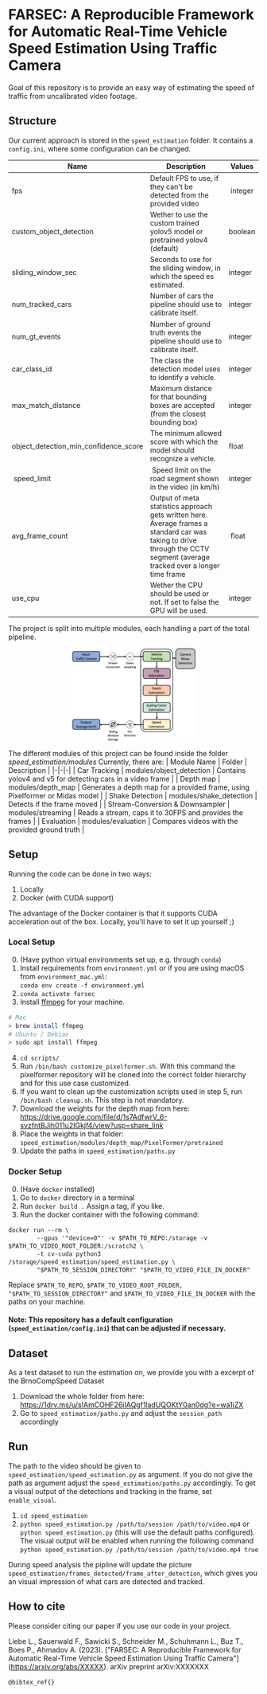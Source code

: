 # FARSEC: A Reproducible Framework for Automatic Real-Time Vehicle Speed Estimation Using Traffic Camera

Goal of this repository is to provide an easy way of estimating the speed of traffic from uncalibrated video footage.

## Structure

Our current approach is stored in the `speed_estimation` folder. It contains a `config.ini`, where some configuration
can be changed.

| Name                    | Description                                                                                                                                                                | Values   |
|-------------------------|----------------------------------------------------------------------------------------------------------------------------------------------------------------------------|----------|
| fps                     | Default FPS to use, if they can't be detected from the provided video                                                                                                      |  integer |
| custom_object_detection | Wether to use the custom trained yolov5 model or pretrained yolov4 (default) | boolean
| sliding_window_sec                     | Seconds to use for the sliding window, in which the speed es estimated.                                                                                                | integer  |
| num_tracked_cars                     |Number of cars the pipeline should use to calibrate itself.                                                                                                    | integer |
| num_gt_events                     |Number of ground truth events the pipeline should use to calibrate itself.                                                                                                    | integer |
| car_class_id                     | The class the detection model uses to identify a vehicle.      | integer |
| max_match_distance                     | Maximum distance for that bounding boxes are accepted (from the closest bounding box) | integer |
| object_detection_min_confidence_score                     |The minimum allowed score with which the model should recognize a vehicle.   | float |
|  speed_limit            |  Speed limit on the road segment shown in the video (in km/h)                                                                                                              |integer |  
| avg_frame_count         | Output of meta statistics approach gets written here. Average frames a standard car was taking to drive through the CCTV segment (average tracked over a longer time frame |  float   |
| use_cpu                     | Wether the CPU should be used or not. If set to false the GPU will be used.                                                                                             | integer |
                                                                                             
                                                                                                




The project is split into multiple modules, each handling a part of the total pipeline.

<img src="images/pipeline.png"  width="50%" style="display: block; margin-left: auto; margin-right: auto; width: 50%;">

The different modules of this project can be found inside the folder *speed_estimation/modules*
Currently, there are:
| Module Name | Folder | Description |
|-|-|-|
| Car Tracking | modules/object_detection | Contains yolov4 and v5 for detecting cars in a video frame |
| Depth map | modules/depth_map | Generates a depth map for a provided frame, using Pixelformer or Midas model |
| Shake Detection | modules/shake_detection | Detects if the frame moved |
| Stream-Conversion & Downsampler | modules/streaming | Reads a stream, caps it to 30FPS and provides the frames |
| Evaluation | modules/evaluation | Compares videos with the provided ground truth |

## Setup

Running the code can be done in two ways:

1. Locally
2. Docker (with CUDA support)

The advantage of the Docker container is that it supports CUDA acceleration out of the box. Locally, you'll have to set
it up yourself ;)

### Local Setup

0. (Have python virtual environments set up, e.g. through `conda`)
1. Install requirements from `environment.yml` or if you are using macOS from `environment_mac.yml`:\
`conda env create -f environment.yml`
2. `conda activate farsec`
3. Install [ffmpeg](https://ffmpeg.org/) for your machine.

```sh
# Mac
> brew install ffmpeg
# Ubuntu / Debian
> sudo apt install ffmpeg
```
4. `cd scripts/`
5. Run `/bin/bash customize_pixelformer.sh`. With this command the pixelformer repository will be cloned into the correct folder hierarchy and for this use case customized.
6. If you want to clean up the customization scripts used in step 5, run `/bin/bash cleanup.sh`. This step is not mandatory. 
7. Download the weights for the depth map from
   here: https://drive.google.com/file/d/1s7AdfwrV_6-svzfntBJih011u2IGkjf4/view?usp=share_link
8. Place the weights in that folder: `speed_estimation/modules/depth_map/PixelFormer/pretrained`
9. Update the paths in `speed_estimation/paths.py`

### Docker Setup

0. (Have `docker` installed)
1. Go to `docker` directory in a terminal
2. Run `docker build .` Assign a tag, if you like.
3. Run the docker container with the following command:

```
docker run --rm \
        --gpus '"device=0"' -v $PATH_TO_REPO:/storage -v $PATH_TO_VIDEO_ROOT_FOLDER:/scratch2 \
        -t cv-cuda python3 /storage/speed_estimation/speed_estimation.py \
        "$PATH_TO_SESSION_DIRECTORY" "$PATH_TO_VIDEO_FILE_IN_DOCKER"
```

Replace `$PATH_TO_REPO`, `$PATH_TO_VIDEO_ROOT_FOLDER, "$PATH_TO_SESSION_DIRECTORY"` and `$PATH_TO_VIDEO_FILE_IN_DOCKER` with the paths on your
machine.

#### Note: This repository has a default configuration (`speed_estimation/config.ini`) that can be adjusted if necessary.

## Dataset

As a test dataset to run the estimation on, we provide you with a excerpt of the BrnoCompSpeed Dataset

1. Download the whole folder from here: https://1drv.ms/u/s!AmCOHF26iIAQgf1ladUQOKtY0an0dg?e=wa1iZX
2. Go to `speed_estimation/paths.py` and adjust the `session_path` accordingly

## Run

The path to the video should be given to `speed_estimation/speed_estimation.py` as argument.
If you do not give the path as argument adjust the `speed_estimation/paths.py` accordingly.
To get a visual output of the detections and tracking in the frame, set `enable_visual`.

1. `cd speed_estimation`
2. `python speed_estimation.py /path/to/session /path/to/video.mp4` or `python speed_estimation.py` (this will use the default paths configured).
The visual output will be enabled when running the following command `python speed_estimation.py /path/to/session /path/to/video.mp4 true`

During speed analysis the pipline will update the picture `speed_estimation/frames_detected/frame_after_detection`, which gives you an visual impression of what cars are detected and tracked.

## How to cite

Please consider citing our paper if you use our code in your project.

Liebe L., Sauerwald F., Sawicki S., Schneider M., Schuhmann L., Buz T., Boes P., Ahmadov A. (2023). ["FARSEC: A Reproducible Framework for Automatic Real-Time Vehicle Speed Estimation Using Traffic Camera"] (https://arxiv.org/abs/XXXXX). arXiv preprint arXiv:XXXXXXX

```
@bibtex_ref{}
```
